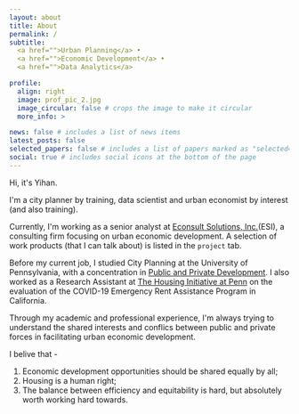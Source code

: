 ```yaml
---
layout: about
title: About
permalink: /
subtitle: 
  <a href="">Urban Planning</a> • 
  <a href="">Economic Development</a> •
  <a href="">Data Analytics</a> 

profile:
  align: right
  image: prof_pic_2.jpg
  image_circular: false # crops the image to make it circular
  more_info: >

news: false # includes a list of news items
latest_posts: false
selected_papers: false # includes a list of papers marked as "selected={true}"
social: true # includes social icons at the bottom of the page
---
```


Hi, it's Yihan.

I'm a city planner by training, data scientist and urban economist by interest (and also training). 

Currently, I'm working as a senior analyst at [Econsult Solutions, Inc.](https://econsultsolutions.com/)(ESI), a consulting firm focusing on urban economic development. A selection of work products (that I can talk about) is listed in the `project` tab. 

Before my current job, I studied City Planning at the University of Pennsylvania, with a concentration in [Public and Private Development](https://www.design.upenn.edu/city-regional-planning/graduate/graduate-city-and-regional-planning-programs). I also worked as a Research Assistant at [The Housing Initiative at Penn](https://www.housinginitiative.org/) on the evaluation of the COVID-19 Emergency Rent Assistance Program in California. 

Through my academic and professional experience, I'm always trying to understand the shared interests and conflics between public and private forces in facilitating urban economic development. 

I belive that - 
1. Economic development opportunities should be shared equally by all;
2. Housing is a human right;
3. The balance between efficiency and equitability is hard, but absolutely worth working hard towards.


